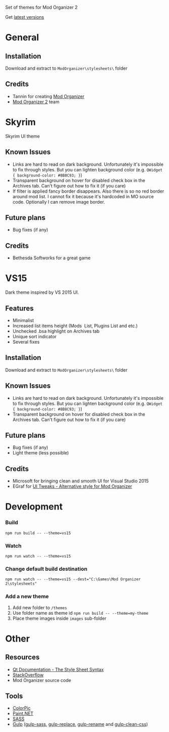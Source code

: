 Set of themes for Mod Organizer 2

Get [latest versions](https://github.com/nikolay-borzov/modorganizer-themes/releases)

# General

## Installation
Download and extract to `ModOrganizer\stylesheets\` folder

## Credits
* Tannin for creating [Mod Organizer](http://www.nexusmods.com/skyrim/mods/1334/?)
* [Mod Organizer 2](https://github.com/ModOrganizer2/modorganizer) team 

# Skyrim

Skyrim UI theme

## Known Issues
* Links are hard to read on dark background. Unfortunately it's impossible to fix through styles. But you can lighten background color (e.g. `QWidget { background-color: #8B8C93; }`)
* Transparent background on hover for disabled check box in the Archives tab. Can't figure out how to fix it (if you care)
* If filter is applied fancy border disappears. Also there is so no red border around mod list. I cannot fix it because it's hardcoded in MO source code. Optionally I can remove image border. 

## Future plans
* Bug fixes (if any)

## Credits
* Bethesda Softworks for a great game

# VS15

Dark theme inspired by VS 2015 UI.

## Features
* Minimalist
* Increased list items height (Mods  List, Plugins List and etc.)
* Unchecked .bsa highlight on Archives tab
* Unique sort indicator
* Several fixes

## Installation
Download and extract to `ModOrganizer\stylesheets\` folder

## Known Issues
* Links are hard to read on dark background. Unfortunately it's impossible to fix through styles. But you can lighten background color (e.g. `QWidget { background-color: #8B8C93; }`)
* Transparent background on hover for disabled check box in the Archives tab. Can't figure out how to fix it (if you care)

## Future plans
* Bug fixes (if any)
* Light theme (less possible)

## Credits
* Microsoft for bringing clean and smooth UI for Visual Studio 2015
* EGraf for [UI Tweaks - Alternative style for Mod Organizer](http://www.nexusmods.com/skyrim/mods/70774/?)


# Development

### Build
```
npm run build -- --theme=vs15
```

### Watch
```
npm run watch -- --theme=vs15
```

### Change default build destination
```
npm run watch -- --theme=vs15 --dest="C:\Games\Mod Organizer 2\stylesheets"
```

### Add a new theme
1. Add new folder to `/themes`
2. Use folder name as theme id `npm run build -- --theme=my-theme`
3. Place theme images inside `images` sub-folder

# Other

## Resources
* [Qt Documentation - The Style Sheet Syntax](http://doc.qt.io/qt-5/stylesheet-syntax.html)
* [StackOverflow](http://stackoverflow.com/)
* Mod Organizer source code

## Tools
* [ColorPic](http://www.iconico.com/colorpic/)
* [Paint.NET](http://www.getpaint.net/index.html)
* [SASS](http://sass-lang.com/)
* [Gulp](http://gulpjs.com/) ([gulp-sass](https://www.npmjs.com/package/gulp-sass), [gulp-replace](https://www.npmjs.com/package/gulp-replace), [gulp-rename](https://www.npmjs.com/package/gulp-rename) and [gulp-clean-css](https://github.com/scniro/gulp-clean-css))

